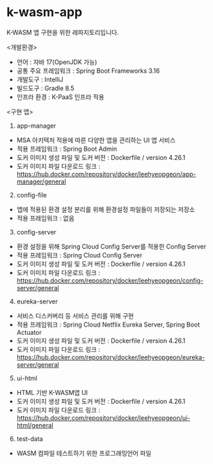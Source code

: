 # k-wasm-app

K-WASM 앱 구현을 위한 레파지토리입니다.

<개발환경>
 - 언어 : 자바 17(OpenJDK 가능)
 - 공통 주요 프레임워크 : Spring Boot Frameworks 3.16
 - 개발도구 : IntelliJ
 - 빌드도구 : Gradle 8.5
 - 인프라 환경 : K-PaaS 인프라 적용
  
<구현 앱>
1. app-manager
 - MSA 아키텍처 적용에 따른 다양한 앱을 관리하는 UI 앱 서비스
 - 적용 프레임워크 : Spring Boot Admin
 - 도커 이미지 생성 파일 및 도커 버전 : Dockerfile / version 4.26.1
 - 도커 이미지 파일 다운로드 링크 : https://hub.docker.com/repository/docker/leehyeopgeon/app-manager/general
     
2. config-file
 - 앱에 적용된 환경 설정 분리를 위해 환경설정 파일들이 저장되는 저장소
 - 적용 프레임워크 : 없음
      
3. config-server
 - 환경 설정을 위해 Spring Cloud Config Server를 적용한 Config Server
 - 적용 프레임워크 : Spring Cloud Config Server
 - 도커 이미지 생성 파일 및 도커 버전 : Dockerfile / version 4.26.1
 - 도커 이미지 파일 다운로드 링크 : https://hub.docker.com/repository/docker/leehyeopgeon/config-server/general

4. eureka-server
 -  서비스 디스커버리 등 서비스 관리를 위해 구현
 - 적용 프레임워크 : Spring Cloud Netflix Eureka Server, Spring Boot Actuator
 - 도커 이미지 생성 파일 및 도커 버전 : Dockerfile / version 4.26.1
 - 도커 이미지 파일 다운로드 링크 : https://hub.docker.com/repository/docker/leehyeopgeon/eureka-server/general
   
5. ui-html
 - HTML 기반 K-WASM앱 UI
 - 도커 이미지 생성 파일 및 도커 버전 : Dockerfile / version 4.26.1
 - 도커 이미지 파일 다운로드 링크 : https://hub.docker.com/repository/docker/leehyeopgeon/ui-html/general

6. test-data
 - WASM 컴파일 테스트하기 위한 프로그래밍언어 파일 
